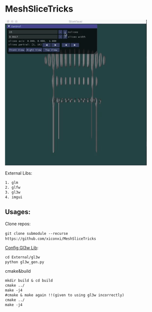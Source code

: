 # MeshSliceTricks

![](https://raw.githubusercontent.com/xiconxi/MeshSliceTricks/master/sliceVisual.gif)

External Libs: 

```
1. glm
2. glfw 
3. gl3w
4. imgui
```

## Usages:
Clone repos:

```git clone submodule --recurse https://github.com/xiconxi/MeshSliceTricks```

[Config Gl3w Lib](https://github.com/skaslev/gl3w):

```
cd External/gl3w
python gl3w_gen.py
```

cmake&build
```
mkdir build & cd build
cmake ../
make -j4
#cmake & make again !!(given to using gl3w incorrectly)
cmake ../
make -j4
```